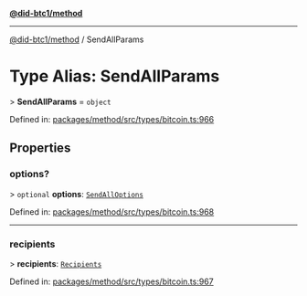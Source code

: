 [**@did-btc1/method**](../README.md)

***

[@did-btc1/method](../globals.md) / SendAllParams

# Type Alias: SendAllParams

&gt; **SendAllParams** = `object`

Defined in: [packages/method/src/types/bitcoin.ts:966](https://github.com/dcdpr/did-btc1-js/blob/4ab6f9915d95beed9bc633644c9db1539395f512/packages/method/src/types/bitcoin.ts#L966)

## Properties

### options?

&gt; `optional` **options**: [`SendAllOptions`](SendAllOptions.md)

Defined in: [packages/method/src/types/bitcoin.ts:968](https://github.com/dcdpr/did-btc1-js/blob/4ab6f9915d95beed9bc633644c9db1539395f512/packages/method/src/types/bitcoin.ts#L968)

***

### recipients

&gt; **recipients**: [`Recipients`](Recipients.md)

Defined in: [packages/method/src/types/bitcoin.ts:967](https://github.com/dcdpr/did-btc1-js/blob/4ab6f9915d95beed9bc633644c9db1539395f512/packages/method/src/types/bitcoin.ts#L967)
